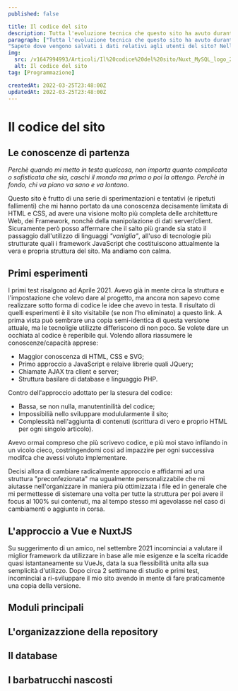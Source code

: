 ```yaml
---
published: false

title: Il codice del sito
description: Tutta l'evoluzione tecnica che questo sito ha avuto durante la sua costruzione e le quindi le tecnologie che alla fine ho scelto di usare.
paragraph: ["Tutta l'evoluzione tecnica che questo sito ha avuto durante la sua costruzione e le quindi le tecnologie che alla fine ho scelto di usare.",
"Sapete dove vengono salvati i dati relativi agli utenti del sito? Nell'articolo questo e molto altro"]
img:
  src: /v1647994993/Articoli/Il%20codice%20del%20sito/Nuxt_MySQL_logo_2.png
  alt: Il codice del sito
tag: [Programmazione]

createdAt: 2022-03-25T23:48:00Z
updatedAt: 2022-03-25T23:48:00Z
---
```


# Il codice del sito

<CMedia :s="img.src" :a="img.src"></CMedia>

## Le conoscenze di partenza

_Perchè quando mi metto in testa qualcosa, non importa quanto complicata o sofisticata che sia, caschi il mondo ma prima o poi la ottengo._
_Perchè in fondo, chi va piano va sano e va lontano._

Questo sito è frutto di una serie di sperimentazioni e tentativi (e ripetuti fallimenti) che mi hanno portato da una conoscenza decisamente limitata di HTML e CSS, ad avere una visione molto più completa delle architetture Web, dei Framework, nonchè della manipolazione di dati server/client. Sicuramente però posso affermare che il salto più grande sia stato il passaggio dall'utilizzo di linguaggi _"vaniglia"_, all'uso di tecnologie più strutturate quali i framework JavaScript che costituiscono attualmente la vera e propria struttura del sito. Ma andiamo con calma.

## Primi esperimenti

I primi test risalgono ad Aprile 2021. Avevo già in mente circa la struttura e l'impostazione che volevo dare al progetto, ma ancora non sapevo come realizzare sotto forma di codice le idee che avevo in testa. Il risultato di quelli esperimenti è il sito visitabile (se non l'ho eliminato) a questo link. A prima vista può sembrare una copia semi-identica di questa versione attuale, ma le tecnoligie utilizzte differiscono di non poco. Se volete dare un occhiata al codice è reperibile qui. Volendo allora riassumere le conoscenze/capacità apprese:

- Maggior conoscenza di HTML, CSS e SVG;
- Primo approccio a JavaScript e relaive librerie quali JQuery;
- Chiamate AJAX tra client e server;
- Struttura basilare di database e linguaggio PHP.

Contro dell'approccio adottato per la stesura del codice:

- Bassa, se non nulla, manutentinilità del codice;
- Impossibilià nello sviluppare modulularmente il sito;
- Complessità nell'aggiunta di contenuti (scrittura di vero e proprio HTML per ogni singolo articolo).

Avevo ormai compreso che più scrivevo codice, e più moi stavo infilando in un vicolo cieco, costringendomi cosi ad impazzire per ogni successiva modifca che avessi voluto implementare.

Decisi allora di cambiare radicalmente approccio e affidarmi ad una struttura "preconfezionata" ma ugualmente personalizzabile che mi aiutasse nell'organizzare in maniera più ottimizzata i file ed in generale che mi permettesse di sistemare una volta per tutte la struttura per poi avere il focus al 100% sui contenuti, ma al tempo stesso mi agevolasse nel caso di cambiamenti o aggiunte in corsa.

## L'approccio a Vue e NuxtJS

Su suggerimento di un amico, nel settembre 2021 incominciai a valutare il miglior framework da utilizzare in base alle mie esigenze e la scelta ricadde quasi istantaneamente su VueJs, data la sua flessibilità unita alla sua semplicità d'utilizzo. Dopo circa 2 settimane di studio e primi test, incominciai a ri-sviluppare il mio sito avendo in mente di fare praticamente una copia della versione.

## Moduli principali

## L'organizazzione della repository

## Il database

## I barbatrucchi nascosti

<!--
  Nulle.

  <CMedia s="http://localhost/BWS/site/analytics.php?anni=1&id_pagina=9&tipo_pagina=&lingua=&anno_partenza=&submit=Genera" c="Bocchio's Analitics" type="iframe"></CMedia>

  <CMedia s="https://open.spotify.com/embed/playlist/1NVMtezq5vWtoDhG9fnZhx?utm_source=generator&theme=0" c="Spotify playlist" type="iframe"></CMedia>
-->
